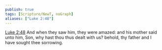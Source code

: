 ```yaml
---
publish: true
tags: [Scripture/NewT, noGraph]
aliases: ["Luke 2:48"]
---
```

[Luke 2:48](https://churchofjesuschrist.org/study/scriptures/nt/luke/2?lang=eng&id=p48#p48) And when they saw him, they were amazed: and his mother said unto him, Son, why hast thou thus dealt with us? behold, thy father and I have sought thee sorrowing.
